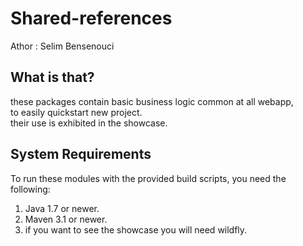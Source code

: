 Shared-references
=================

Athor : Selim Bensenouci

What is that?
--------------

these packages contain basic business logic common at all webapp,<br/>
to easily quickstart new project.
<br/>
their use is exhibited in the showcase.

System Requirements
-------------------

To run these modules with the provided build scripts, you need the following:

1. Java 1.7 or newer.
2. Maven 3.1 or newer.
3. if you want to see the showcase you will need wildfly.

